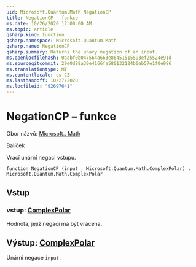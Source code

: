 ```yaml
---
uid: Microsoft.Quantum.Math.NegationCP
title: NegationCP – funkce
ms.date: 10/26/2020 12:00:00 AM
ms.topic: article
qsharp.kind: function
qsharp.namespace: Microsoft.Quantum.Math
qsharp.name: NegationCP
qsharp.summary: Returns the unary negation of an input.
ms.openlocfilehash: 0aabf0b047564a663e86451515593ef25524e91d
ms.sourcegitcommit: 29e0d88a30e4166fa580132124b0eb57e1f0e986
ms.translationtype: MT
ms.contentlocale: cs-CZ
ms.lasthandoff: 10/27/2020
ms.locfileid: "92697641"
---
```

# <a name="negationcp-function"></a>NegationCP – funkce

Obor názvů: [Microsoft.. Math](xref:Microsoft.Quantum.Math)

Balíček [](https://nuget.org/packages/)


Vrací unární negaci vstupu.

```qsharp
function NegationCP (input : Microsoft.Quantum.Math.ComplexPolar) : Microsoft.Quantum.Math.ComplexPolar
```


## <a name="input"></a>Vstup

### <a name="input--complexpolar"></a>vstup: [ComplexPolar](xref:Microsoft.Quantum.Math.ComplexPolar)

Hodnota, jejíž negaci má být vrácena.



## <a name="output--complexpolar"></a>Výstup: [ComplexPolar](xref:Microsoft.Quantum.Math.ComplexPolar)

Unární negace `input` .